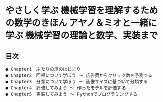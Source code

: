 # やさしく学ぶ 機械学習を理解するための数学のきほん アヤノ＆ミオと一緒に学ぶ 機械学習の理論と数学、実装まで
## 目次
<pre>
● Chapter1　ふたりの旅のはじまり 
● Chapter2　回帰について学ぼう ～ 広告費からクリック数を予測する 
● Chapter3　分類について学ぼう ～ 画像サイズに基づいて分類する 
● Chapter4　評価してみよう ～ 作ったモデルを評価する 
● Chapter5　実装してみよう ～ Pythonでプログラミングする 
</pre>
